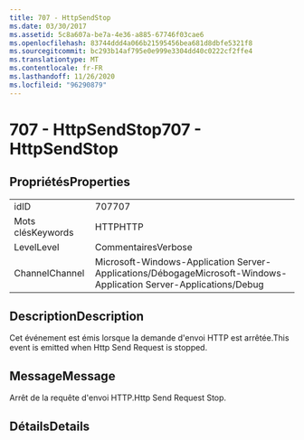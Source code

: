 ```yaml
---
title: 707 - HttpSendStop
ms.date: 03/30/2017
ms.assetid: 5c8a607a-be7a-4e36-a885-67746f03cae6
ms.openlocfilehash: 83744ddd4a066b21595456bea681d8dbfe5321f8
ms.sourcegitcommit: bc293b14af795e0e999e3304dd40c0222cf2ffe4
ms.translationtype: MT
ms.contentlocale: fr-FR
ms.lasthandoff: 11/26/2020
ms.locfileid: "96290879"
---
```

# <a name="707---httpsendstop"></a><span data-ttu-id="bb2d7-102">707 - HttpSendStop</span><span class="sxs-lookup"><span data-stu-id="bb2d7-102">707 - HttpSendStop</span></span>

## <a name="properties"></a><span data-ttu-id="bb2d7-103">Propriétés</span><span class="sxs-lookup"><span data-stu-id="bb2d7-103">Properties</span></span>  
  
|||  
|-|-|  
|<span data-ttu-id="bb2d7-104">id</span><span class="sxs-lookup"><span data-stu-id="bb2d7-104">ID</span></span>|<span data-ttu-id="bb2d7-105">707</span><span class="sxs-lookup"><span data-stu-id="bb2d7-105">707</span></span>|  
|<span data-ttu-id="bb2d7-106">Mots clés</span><span class="sxs-lookup"><span data-stu-id="bb2d7-106">Keywords</span></span>|<span data-ttu-id="bb2d7-107">HTTP</span><span class="sxs-lookup"><span data-stu-id="bb2d7-107">HTTP</span></span>|  
|<span data-ttu-id="bb2d7-108">Level</span><span class="sxs-lookup"><span data-stu-id="bb2d7-108">Level</span></span>|<span data-ttu-id="bb2d7-109">Commentaires</span><span class="sxs-lookup"><span data-stu-id="bb2d7-109">Verbose</span></span>|  
|<span data-ttu-id="bb2d7-110">Channel</span><span class="sxs-lookup"><span data-stu-id="bb2d7-110">Channel</span></span>|<span data-ttu-id="bb2d7-111">Microsoft-Windows-Application Server-Applications/Débogage</span><span class="sxs-lookup"><span data-stu-id="bb2d7-111">Microsoft-Windows-Application Server-Applications/Debug</span></span>|  
  
## <a name="description"></a><span data-ttu-id="bb2d7-112">Description</span><span class="sxs-lookup"><span data-stu-id="bb2d7-112">Description</span></span>  

 <span data-ttu-id="bb2d7-113">Cet événement est émis lorsque la demande d'envoi HTTP est arrêtée.</span><span class="sxs-lookup"><span data-stu-id="bb2d7-113">This event is emitted when Http Send Request is stopped.</span></span>  
  
## <a name="message"></a><span data-ttu-id="bb2d7-114">Message</span><span class="sxs-lookup"><span data-stu-id="bb2d7-114">Message</span></span>  

 <span data-ttu-id="bb2d7-115">Arrêt de la requête d'envoi HTTP.</span><span class="sxs-lookup"><span data-stu-id="bb2d7-115">Http Send Request Stop.</span></span>  
  
## <a name="details"></a><span data-ttu-id="bb2d7-116">Détails</span><span class="sxs-lookup"><span data-stu-id="bb2d7-116">Details</span></span>
